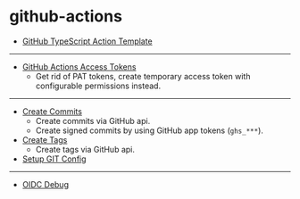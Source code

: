 # github-actions

- [GitHub TypeScript Action Template](https://github.com/qoomon/actions--template)

---

- [GitHub Actions Access Tokens](https://github.com/qoomon/actions--access-token)
  - Get rid of PAT tokens, create temporary access token with configurable permissions instead.

---

- [Create Commits](https://github.com/qoomon/actions--create-commit)
  - Create commits via GitHub api.
  - Create signed commits by using GitHub app tokens (`ghs_***`).
- [Create Tags](https://github.com/qoomon/actions--create-tag)
  - Create tags via GitHub api.
- [Setup GIT Config](https://github.com/qoomon/actions--setup-git)
  
---
 
- [OIDC Debug](https://github.com/qoomon/actions--oidc-debug)


